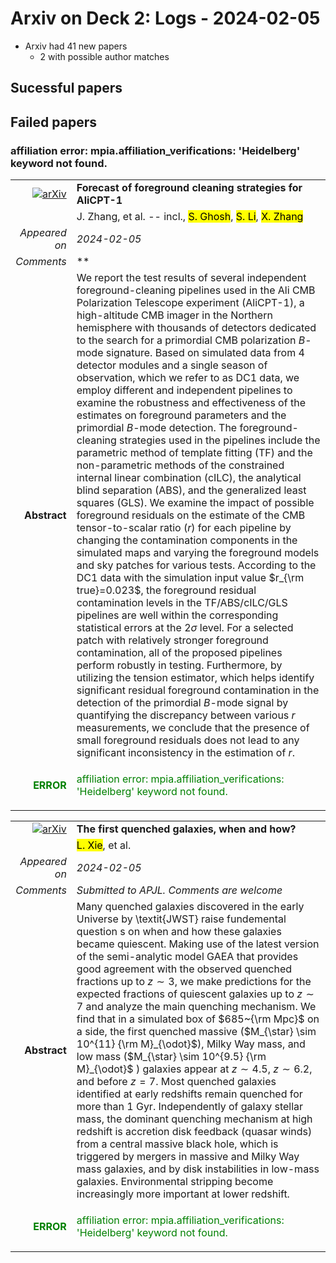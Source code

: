# Arxiv on Deck 2: Logs - 2024-02-05

* Arxiv had 41 new papers
    * 2 with possible author matches

## Sucessful papers

## Failed papers

### affiliation error: mpia.affiliation_verifications: 'Heidelberg' keyword not found. 


|||
|---:|:---|
| [![arXiv](https://img.shields.io/badge/arXiv-arXiv:2402.01233-b31b1b.svg)](https://arxiv.org/abs/arXiv:2402.01233) | **Forecast of foreground cleaning strategies for AliCPT-1**  |
|| J. Zhang, et al. -- incl., <mark>S. Ghosh</mark>, <mark>S. Li</mark>, <mark>X. Zhang</mark> |
|*Appeared on*| *2024-02-05*|
|*Comments*| **|
|**Abstract**| We report the test results of several independent foreground-cleaning pipelines used in the Ali CMB Polarization Telescope experiment (AliCPT-1), a high-altitude CMB imager in the Northern hemisphere with thousands of detectors dedicated to the search for a primordial CMB polarization $B$-mode signature. Based on simulated data from 4 detector modules and a single season of observation, which we refer to as DC1 data, we employ different and independent pipelines to examine the robustness and effectiveness of the estimates on foreground parameters and the primordial $B$-mode detection. The foreground-cleaning strategies used in the pipelines include the parametric method of template fitting (TF) and the non-parametric methods of the constrained internal linear combination (cILC), the analytical blind separation (ABS), and the generalized least squares (GLS). We examine the impact of possible foreground residuals on the estimate of the CMB tensor-to-scalar ratio ($r$) for each pipeline by changing the contamination components in the simulated maps and varying the foreground models and sky patches for various tests. According to the DC1 data with the simulation input value $r_{\rm true}=0.023$, the foreground residual contamination levels in the TF/ABS/cILC/GLS pipelines are well within the corresponding statistical errors at the $2\sigma$ level. For a selected patch with relatively stronger foreground contamination, all of the proposed pipelines perform robustly in testing. Furthermore, by utilizing the tension estimator, which helps identify significant residual foreground contamination in the detection of the primordial $B$-mode signal by quantifying the discrepancy between various $r$ measurements, we conclude that the presence of small foreground residuals does not lead to any significant inconsistency in the estimation of $r$. |
|<p style="color:green"> **ERROR** </p>| <p style="color:green">affiliation error: mpia.affiliation_verifications: 'Heidelberg' keyword not found.</p> |


|||
|---:|:---|
| [![arXiv](https://img.shields.io/badge/arXiv-arXiv:2402.01314-b31b1b.svg)](https://arxiv.org/abs/arXiv:2402.01314) | **The first quenched galaxies, when and how?**  |
|| <mark>L. Xie</mark>, et al. |
|*Appeared on*| *2024-02-05*|
|*Comments*| *Submitted to APJL. Comments are welcome*|
|**Abstract**| Many quenched galaxies discovered in the early Universe by \textit{JWST} raise fundemental question s on when and how these galaxies became quiescent. Making use of the latest version of the semi-analytic model GAEA that provides good agreement with the observed quenched fractions up to $z\sim 3$, we make predictions for the expected fractions of quiescent galaxies up to $z\sim 7$ and analyze the main quenching mechanism. We find that in a simulated box of $685~{\rm Mpc}$ on a side, the first quenched massive ($M_{\star} \sim 10^{11} {\rm M}_{\odot}$), Milky Way mass, and low mass ($M_{\star} \sim 10^{9.5} {\rm M}_{\odot}$ ) galaxies appear at $z\sim 4.5$, $z\sim 6.2$, and before $z = 7$. Most quenched galaxies identified at early redshifts remain quenched for more than 1 Gyr. Independently of galaxy stellar mass, the dominant quenching mechanism at high redshift is accretion disk feedback (quasar winds) from a central massive black hole, which is triggered by mergers in massive and Milky Way mass galaxies, and by disk instabilities in low-mass galaxies. Environmental stripping become increasingly more important at lower redshift. |
|<p style="color:green"> **ERROR** </p>| <p style="color:green">affiliation error: mpia.affiliation_verifications: 'Heidelberg' keyword not found.</p> |

